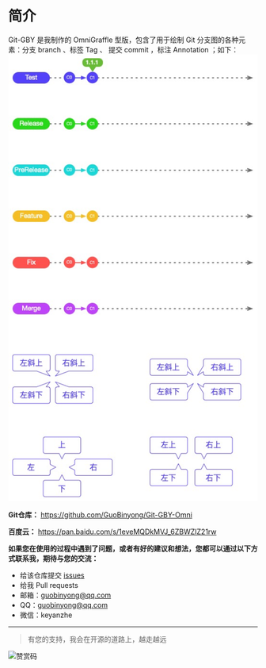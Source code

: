 [issues]: https://github.com/GuoBinyong/Git-GBY-Omni/issues

[Git-GBY预览图]: ./Git-GBY预览图.jpg

# 简介
Git-GBY 是我制作的 OmniGraffle 型版，包含了用于绘制 Git 分支图的各种元素：分支 branch 、标签 Tag 、 提交 commit ，标注 Annotation ；如下：
![Git-GBY预览图][]

**Git仓库：** <https://github.com/GuoBinyong/Git-GBY-Omni>

**百度云：** <https://pan.baidu.com/s/1eveMQDkMVJ_6ZBWZIZ21rw>


**如果您在使用的过程中遇到了问题，或者有好的建议和想法，您都可以通过以下方式联系我，期待与您的交流：**  
- 给该仓库提交 [issues][]
- 给我 Pull requests
- 邮箱：<guobinyong@qq.com>
- QQ：guobinyong@qq.com
- 微信：keyanzhe



--------------------

> 有您的支持，我会在开源的道路上，越走越远

![赞赏码](http://q3d4kj62i.bkt.clouddn.com/赞赏码.JPG)